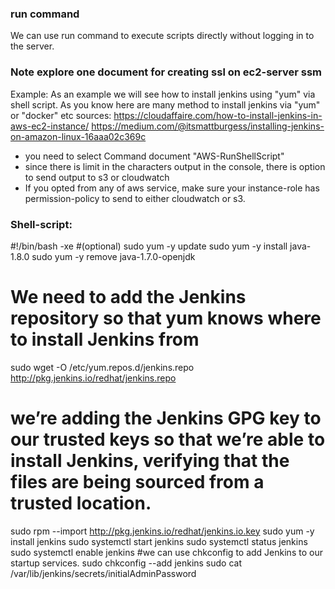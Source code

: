 
### run command

We can use run command to execute scripts directly without logging in to the server.
### Note explore one document for creating ssl on ec2-server ssm

Example:
As an example we will see how to install jenkins using "yum" via shell script.
As you know here are many method to install jenkins via "yum" or "docker" etc
sources:
https://cloudaffaire.com/how-to-install-jenkins-in-aws-ec2-instance/
https://medium.com/@itsmattburgess/installing-jenkins-on-amazon-linux-16aaa02c369c

- you need to select Command document "AWS-RunShellScript"
- since there is limit in the characters output in the console, there is option to send output to s3 or cloudwatch
- If you opted from any of aws service, make sure your instance-role has permission-policy to send to either cloudwatch or s3.


### Shell-script:
#!/bin/bash -xe   #(optional)
sudo yum -y update
sudo yum -y install java-1.8.0 
sudo yum -y remove java-1.7.0-openjdk
# We need to add the Jenkins repository so that yum knows where to install Jenkins from
sudo wget -O /etc/yum.repos.d/jenkins.repo http://pkg.jenkins.io/redhat/jenkins.repo
# we’re adding the Jenkins GPG key to our trusted keys so that we’re able to install Jenkins, verifying that the files are being sourced from a trusted location.
sudo rpm --import http://pkg.jenkins.io/redhat/jenkins.io.key
sudo yum -y install jenkins 
sudo systemctl start jenkins
sudo systemctl status jenkins
sudo systemctl enable jenkins
#we can use chkconfig to add Jenkins to our startup services.
sudo chkconfig --add jenkins
sudo cat /var/lib/jenkins/secrets/initialAdminPassword

